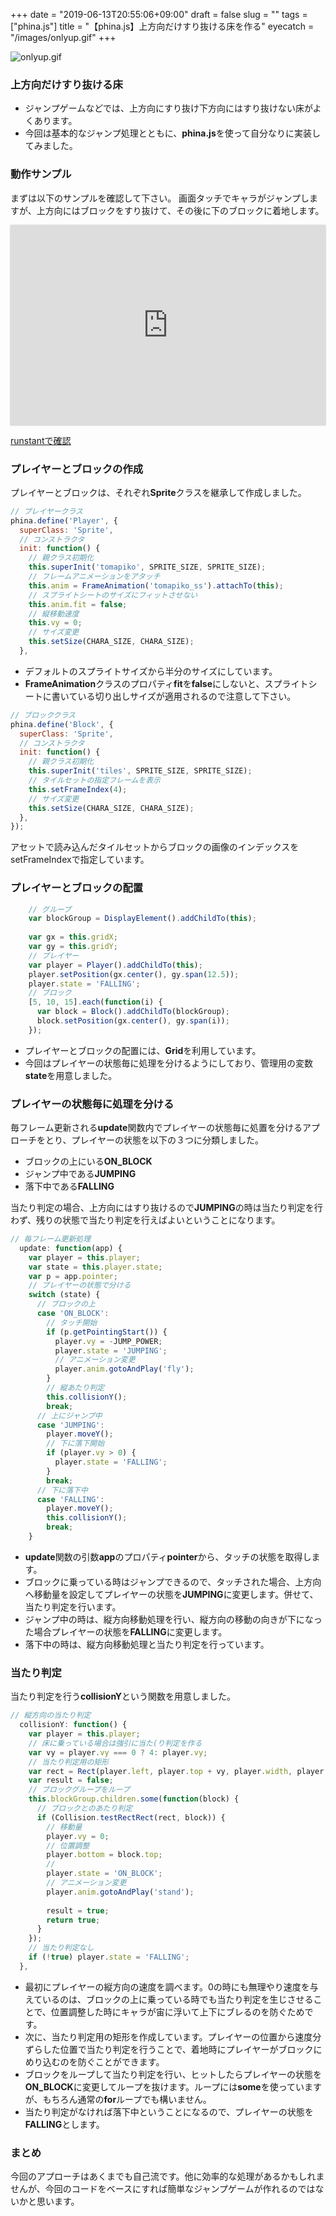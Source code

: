 +++
date = "2019-06-13T20:55:06+09:00"
draft = false
slug = ""
tags = ["phina.js"]
title = "【phina.js】上方向だけすり抜ける床を作る"
eyecatch = "/images/onlyup.gif"
+++

![onlyup.gif](/images/onlyup.gif)

### 上方向だけすり抜ける床
- ジャンプゲームなどでは、上方向にすり抜け下方向にはすり抜けない床がよくあります。
- 今回は基本的なジャンプ処理とともに、**phina.js**を使って自分なりに実装してみました。

### 動作サンプル
まずは以下のサンプルを確認して下さい。 画面タッチでキャラがジャンプしますが、上方向にはブロックをすり抜けて、その後に下のブロックに着地します。

<div class='runstant'><iframe src='https://runstant.com/alkn203/projects/61d44965/full' width='100%' height='320px' style='border:0px;box-shadow:0px 0px 2px 0px #aaa'></iframe></div>

[runstantで確認](https://runstant.com/alkn203/projects/61d44965)

### プレイヤーとブロックの作成
プレイヤーとブロックは、それぞれ**Sprite**クラスを継承して作成しました。

```javascript
// プレイヤークラス
phina.define('Player', {
  superClass: 'Sprite',
  // コンストラクタ
  init: function() {
    // 親クラス初期化
    this.superInit('tomapiko', SPRITE_SIZE, SPRITE_SIZE);
    // フレームアニメーションをアタッチ
    this.anim = FrameAnimation('tomapiko_ss').attachTo(this);
    // スプライトシートのサイズにフィットさせない
    this.anim.fit = false;
    // 縦移動速度
    this.vy = 0;
    // サイズ変更
    this.setSize(CHARA_SIZE, CHARA_SIZE);
  }, 
```

- デフォルトのスプライトサイズから半分のサイズにしています。
- **FrameAnimation**クラスのプロパティ**fit**を**false**にしないと、スプライトシートに書いている切り出しサイズが適用されるので注意して下さい。

```javascript
// ブロッククラス
phina.define('Block', {
  superClass: 'Sprite',
  // コンストラクタ
  init: function() {
    // 親クラス初期化
    this.superInit('tiles', SPRITE_SIZE, SPRITE_SIZE);
    // タイルセットの指定フレームを表示   
    this.setFrameIndex(4);
    // サイズ変更
    this.setSize(CHARA_SIZE, CHARA_SIZE);
  },
});
```

アセットで読み込んだタイルセットからブロックの画像のインデックスをsetFrameIndexで指定しています。 

### プレイヤーとブロックの配置

```javascript
    // グループ
    var blockGroup = DisplayElement().addChildTo(this);
    
    var gx = this.gridX;
    var gy = this.gridY;
    // プレイヤー
    var player = Player().addChildTo(this);
    player.setPosition(gx.center(), gy.span(12.5));
    player.state = 'FALLING';
    // ブロック
    [5, 10, 15].each(function(i) {
      var block = Block().addChildTo(blockGroup);
      block.setPosition(gx.center(), gy.span(i));
    });
```

- プレイヤーとブロックの配置には、**Grid**を利用しています。
- 今回はプレイヤーの状態毎に処理を分けるようにしており、管理用の変数**state**を用意しました。

### プレイヤーの状態毎に処理を分ける
毎フレーム更新される**update**関数内でプレイヤーの状態毎に処置を分けるアプローチをとり、プレイヤーの状態を以下の３つに分類しました。

- ブロックの上にいる**ON_BLOCK**
- ジャンプ中である**JUMPING**
- 落下中である**FALLING**

当たり判定の場合、上方向にはすり抜けるので**JUMPING**の時は当たり判定を行わず、残りの状態で当たり判定を行えばよいということになります。

```javascript
// 毎フレーム更新処理
  update: function(app) {
    var player = this.player;
    var state = this.player.state;
    var p = app.pointer;
    // プレイヤーの状態で分ける
    switch (state) {
      // ブロックの上
      case 'ON_BLOCK':
        // タッチ開始
        if (p.getPointingStart()) {
          player.vy = -JUMP_POWER;
          player.state = 'JUMPING';
          // アニメーション変更
          player.anim.gotoAndPlay('fly');
        }
        // 縦あたり判定
        this.collisionY();
        break;
      // 上にジャンプ中
      case 'JUMPING':
        player.moveY();
        // 下に落下開始
        if (player.vy > 0) {
          player.state = 'FALLING';
        }
        break;
      // 下に落下中  
      case 'FALLING':
        player.moveY();
        this.collisionY();
        break;
    }
```

- **update**関数の引数**app**のプロパティ**pointer**から、タッチの状態を取得します。
- ブロックに乗っている時はジャンプできるので、タッチされた場合、上方向へ移動量を設定してプレイヤーの状態を**JUMPING**に変更します。併せて、当たり判定を行います。
- ジャンプ中の時は、縦方向移動処理を行い、縦方向の移動の向きが下になった場合プレイヤーの状態を**FALLING**に変更します。
- 落下中の時は、縦方向移動処理と当たり判定を行っています。 

### 当たり判定
当たり判定を行う**collisionY**という関数を用意しました。

```javascript
// 縦方向の当たり判定
  collisionY: function() {
    var player = this.player;
    // 床に乗っている場合は強引に当た(り判定を作る
    var vy = player.vy === 0 ? 4: player.vy;
    // 当たり判定用の矩形
    var rect = Rect(player.left, player.top + vy, player.width, player.height);
    var result = false;
    // ブロックグループをループ
    this.blockGroup.children.some(function(block) {
      // ブロックとのあたり判定
      if (Collision.testRectRect(rect, block)) {
        // 移動量
        player.vy = 0;
        // 位置調整
        player.bottom = block.top;
        //
        player.state = 'ON_BLOCK';
        // アニメーション変更
        player.anim.gotoAndPlay('stand');
        
        result = true;
        return true;
      }
    });
    // 当たり判定なし
    if (!true) player.state = 'FALLING';
  },
```

- 最初にプレイヤーの縦方向の速度を調べます。0の時にも無理やり速度を与えているのは、ブロックの上に乗っている時でも当たり判定を生じさせることで、位置調整した時にキャラが宙に浮いて上下にブレるのを防ぐためです。
- 次に、当たり判定用の矩形を作成しています。プレイヤーの位置から速度分ずらした位置で当たり判定を行うことで、着地時にプレイヤーがブロックにめり込むのを防ぐことができます。
- ブロックをループして当たり判定を行い、ヒットしたらプレイヤーの状態を**ON_BLOCK**に変更してループを抜けます。ループには**some**を使っていますが、もちろん通常の**for**ループでも構いません。
- 当たり判定がなければ落下中ということになるので、プレイヤーの状態を**FALLING**とします。
 
### まとめ
今回のアプローチはあくまでも自己流です。他に効率的な処理があるかもしれませんが、今回のコードをベースにすれば簡単なジャンプゲームが作れるのではないかと思います。